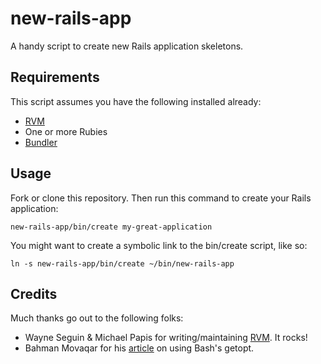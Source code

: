 # new-rails-app

A handy script to create new Rails application skeletons.

## Requirements

This script assumes you have the following installed already:

* [RVM](http://rvm.io)
* One or more Rubies
* [Bundler](http://bundler.io)

## Usage

Fork or clone this repository.  Then run this command to create your Rails application:

```
new-rails-app/bin/create my-great-application
```

You might want to create a symbolic link to the bin/create script, like so:

```
ln -s new-rails-app/bin/create ~/bin/new-rails-app
```

## Credits

Much thanks go out to the following folks:

* Wayne Seguin & Michael Papis for writing/maintaining [RVM](http://rvm.io).  It rocks!
* Bahman Movaqar for his [article](http://www.bahmanm.com/blogs/command-line-options-how-to-parse-in-bash-using-getopt) on
  using Bash's getopt.


